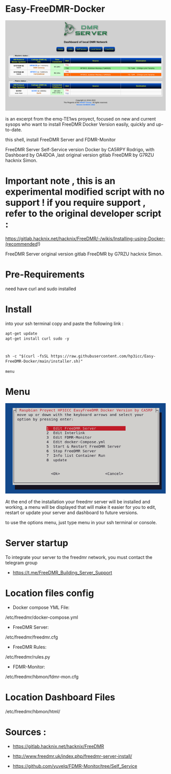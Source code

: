 # Easy-FreeDMR-Docker  

 ![alt text](https://raw.githubusercontent.com/hp3icc/Easy-FreeDMR-Docker/main/Easy-FreeDMR-Docker.png)

is an excerpt from the emq-TE1ws proyect, focused on new and current sysops who want to install FreeDMR Docker Version easily, quickly and up-to-date.

this shell, install FreeDMR Server and FDMR-Monitor

FreeDMR Server Self-Service version Docker by CA5RPY Rodrigo, with Dashboard by OA4DOA ,last original version gitlab FreeDMR by G7RZU hacknix Simon.

#
# Important note , this is an experimental modified script with no support ! if you require support , refer to the original developer script :

https://gitlab.hacknix.net/hacknix/FreeDMR/-/wikis/Installing-using-Docker-(recommended!)

FreeDMR Server original version gitlab FreeDMR by G7RZU hacknix Simon.

#

# Pre-Requirements

need have curl and sudo installed

#

# Install

into your ssh terminal copy and paste the following link :

    apt-get update
    apt-get install curl sudo -y
#
    sh -c "$(curl -fsSL https://raw.githubusercontent.com/hp3icc/Easy-FreeDMR-Docker/main/installer.sh)"
    
    menu
             
             
 #            
  
 # Menu
 
 ![alt text](https://raw.githubusercontent.com/hp3icc/Easy-FreeDMR-Docker/main/menu.png)
 
  At the end of the installation your freedmr server will be installed and working, a menu will be displayed that will make it easier for you to edit, restart or update your server and dashboard to future versions.
  
  to use the options menu, just type menu in your ssh terminal or console.
  
 #
 
 # Server startup

To integrate your server to the freedmr network, you must contact the telegram group

 * https://t.me/FreeDMR_Building_Server_Support
        
 #
 
 # Location files config
 
  * Docker compose YML File:
 
  /etc/freedmr/docker-compose.yml
  
  * FreeDMR Server:  
   
  /etc/freedmr/freedmr.cfg  
   
  * FreeDMR Rules: 
   
  /etc/freedmr/rules.py  
   
  * FDMR-Monitor: 
   
   /etc/freedmr/hbmon/fdmr-mon.cfg
   
   
 #
  
 # Location Dashboard Files
 
 /etc/freedmr/hbmon/html/

#

 # Sources :
 
 * https://gitlab.hacknix.net/hacknix/FreeDMR
 
 * http://www.freedmr.uk/index.php/freedmr-server-install/
 
 * https://github.com/yuvelq/FDMR-Monitor/tree/Self_Service
  
 


